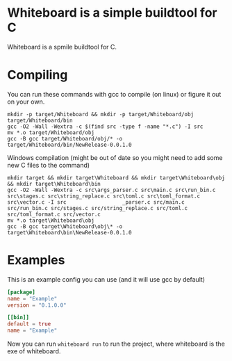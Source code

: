 # Whiteboard is a simple buildtool for C
Whiteboard is a spmile buildtool for C.

# Compiling
You can run these commands with gcc to compile (on linux) or figure it out on your own.
```
mkdir -p target/Whiteboard && mkdir -p target/Whiteboard/obj target/Whiteboard/bin
gcc -O2 -Wall -Wextra -c $(find src -type f -name "*.c") -I src
mv *.o target/Whiteboard/obj
gcc -B gcc target/Whiteboard/obj/* -o target/Whiteboard/bin/NewRelease-0.0.1.0
```
Windows compilation (might be out of date so you might need to add some new C files to the command)
```
mkdir target && mkdir target\Whiteboard && mkdir target\Whiteboard\obj && mkdir target\Whiteboard\bin
gcc -O2 -Wall -Wextra -c src\args_parser.c src\main.c src\run_bin.c src\stages.c src\string_replace.c src\toml.c src\toml_format.c src\vector.c -I src                  _parser.c src/main.c src/run_bin.c src/stages.c src/string_replace.c src/toml.c src/toml_format.c src/vector.c
mv *.o target\Whiteboard\obj
gcc -B gcc target\Whiteboard\obj\* -o target\Whiteboard\bin\NewRelease-0.0.1.0
```

# Examples
This is an example config you can use (and it will use gcc by default)
```toml
[package]
name = "Example"
version = "0.1.0.0"

[[bin]]
default = true
name = "Example"
```
Now you can run `whiteboard run` to run the project, where whiteboard is the exe of whiteboard.
